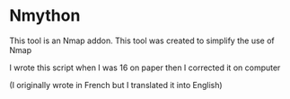 # Nmython
This tool is an Nmap addon. This tool was created to simplify the use of Nmap

I wrote this script when I was 16 on paper
then I corrected it on computer

(I originally wrote in French but I translated it into English)
